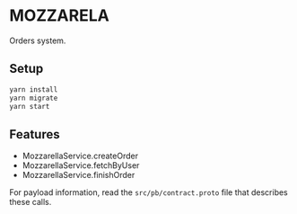 # MOZZARELA

Orders system.

## Setup

```bash
yarn install
yarn migrate
yarn start
```

## Features

- MozzarellaService.createOrder
- MozzarellaService.fetchByUser
- MozzarellaService.finishOrder

For payload information, read the `src/pb/contract.proto` file that describes these calls.
